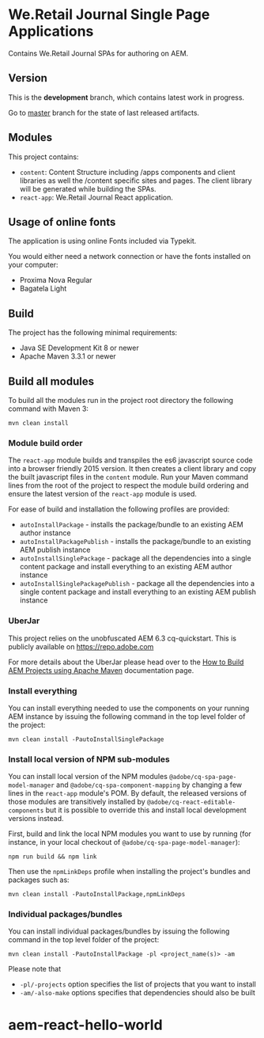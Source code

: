 # We.Retail Journal Single Page Applications

Contains We.Retail Journal SPAs for authoring on AEM.

## Version
This is the **development** branch, which contains latest work in progress.

Go to [master](../../tree/master) branch for the state of last released artifacts.

## Modules

This project contains:

* `content`: Content Structure including /apps components and client libraries as well the /content specific sites and pages. The client library will be generated while building the SPAs.
* `react-app`: We.Retail Journal React application.



## Usage of online fonts

The application is using online Fonts included via Typekit.

You would either need a network connection or have the fonts installed on your computer:
* Proxima Nova Regular
* Bagatela Light

## Build

The project has the following minimal requirements:
* Java SE Development Kit 8 or newer
* Apache Maven 3.3.1 or newer

## Build all modules

To build all the modules run in the project root directory the following command with Maven 3:

    mvn clean install

### Module build order

The `react-app` module builds and transpiles the es6 javascript source code into a browser friendly 2015 version. 
It then creates a client library and copy the built javascript files in the `content` module. 
Run your Maven command lines from the root of the project to respect the module build ordering and ensure the latest version of the `react-app` module is used.   

For ease of build and installation the following profiles are provided:

 * ``autoInstallPackage`` - installs the package/bundle to an existing AEM author instance
 * ``autoInstallPackagePublish`` - installs the package/bundle to an existing AEM publish instance
 * ``autoInstallSinglePackage`` - package all the dependencies into a single content package and install everything to an existing AEM author instance
 * ``autoInstallSinglePackagePublish`` - package all the dependencies into a single content package and install everything to an existing AEM publish instance
 
### UberJar
 
This project relies on the unobfuscated AEM 6.3 cq-quickstart. This is publicly available on https://repo.adobe.com
 
For more details about the UberJar please head over to the
[How to Build AEM Projects using Apache Maven](https://docs.adobe.com/docs/en/aem/6-2/develop/dev-tools/ht-projects-maven.html#What%20is%20the%20UberJar?)
documentation page.
 
### Install everything
 
You can install everything needed to use the components on your running AEM instance by issuing the following command in the top level folder of the project:
 
    mvn clean install -PautoInstallSinglePackage

### Install local version of NPM sub-modules

You can install local version of the NPM modules `@adobe/cq-spa-page-model-manager` and `@adobe/cq-spa-component-mapping` by changing a few lines in the `react-app` module's POM. By default, the released versions of those modules are transitively installed by `@adobe/cq-react-editable-components` but it is possible to override this and install local development versions instead.

First, build and link the local NPM modules you want to use by running (for instance, in your local checkout of `@adobe/cq-spa-page-model-manager`):
    
    npm run build && npm link
    
Then use the `npmLinkDeps` profile when installing the project's bundles and packages such as:

    mvn clean install -PautoInstallPackage,npmLinkDeps
 
### Individual packages/bundles
 
You can install individual packages/bundles by issuing the following command in the top level folder of the project:
 
    mvn clean install -PautoInstallPackage -pl <project_name(s)> -am
 
Please note that

 * ``-pl/-projects`` option specifies the list of projects that you want to install
 * ``-am/-also-make`` options specifies that dependencies should also be built
# aem-react-hello-world
